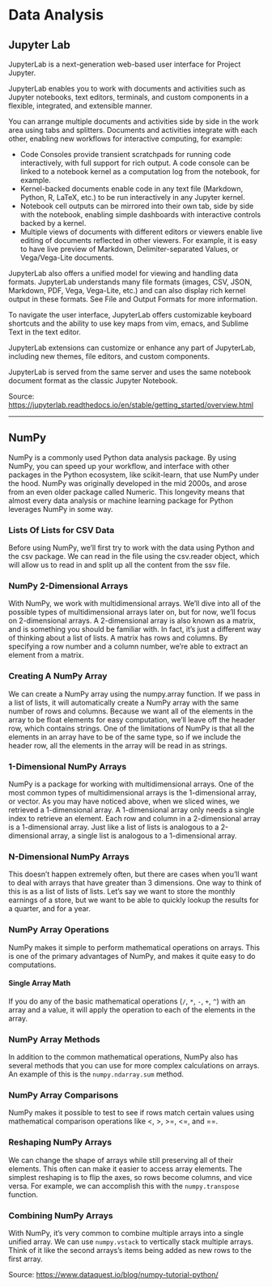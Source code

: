 # Data Analysis

## Jupyter Lab

JupyterLab is a next-generation web-based user interface for Project Jupyter.

JupyterLab enables you to work with documents and activities such as Jupyter notebooks, text editors, terminals, and custom components in a flexible, integrated, and extensible manner.

You can arrange multiple documents and activities side by side in the work area using tabs and splitters. Documents and activities integrate with each other, enabling new workflows for interactive computing, for example:

* Code Consoles provide transient scratchpads for running code interactively, with full support for rich output. A code console can be linked to a notebook kernel as a computation log from the notebook, for example.
* Kernel-backed documents enable code in any text file (Markdown, Python, R, LaTeX, etc.) to be run interactively in any Jupyter kernel.
* Notebook cell outputs can be mirrored into their own tab, side by side with the notebook, enabling simple dashboards with interactive controls backed by a kernel.
* Multiple views of documents with different editors or viewers enable live editing of documents reflected in other viewers. For example, it is easy to have live preview of Markdown, Delimiter-separated Values, or Vega/Vega-Lite documents.

JupyterLab also offers a unified model for viewing and handling data formats. JupyterLab understands many file formats (images, CSV, JSON, Markdown, PDF, Vega, Vega-Lite, etc.) and can also display rich kernel output in these formats. See File and Output Formats for more information.

To navigate the user interface, JupyterLab offers customizable keyboard shortcuts and the ability to use key maps from vim, emacs, and Sublime Text in the text editor.

JupyterLab extensions can customize or enhance any part of JupyterLab, including new themes, file editors, and custom components.

JupyterLab is served from the same server and uses the same notebook document format as the classic Jupyter Notebook.

Source: <https://jupyterlab.readthedocs.io/en/stable/getting_started/overview.html>

***

## NumPy

NumPy is a commonly used Python data analysis package. By using NumPy, you can speed up your workflow, and interface with other packages in the Python ecosystem, like scikit-learn, that use NumPy under the hood. NumPy was originally developed in the mid 2000s, and arose from an even older package called Numeric. This longevity means that almost every data analysis or machine learning package for Python leverages NumPy in some way.

### Lists Of Lists for CSV Data

Before using NumPy, we’ll first try to work with the data using Python and the csv package. We can read in the file using the csv.reader object, which will allow us to read in and split up all the content from the ssv file.

### NumPy 2-Dimensional Arrays

With NumPy, we work with multidimensional arrays. We’ll dive into all of the possible types of multidimensional arrays later on, but for now, we’ll focus on 2-dimensional arrays. A 2-dimensional array is also known as a matrix, and is something you should be familiar with. In fact, it’s just a different way of thinking about a list of lists. A matrix has rows and columns. By specifying a row number and a column number, we’re able to extract an element from a matrix.

### Creating A NumPy Array

We can create a NumPy array using the numpy.array function. If we pass in a list of lists, it will automatically create a NumPy array with the same number of rows and columns. Because we want all of the elements in the array to be float elements for easy computation, we’ll leave off the header row, which contains strings. One of the limitations of NumPy is that all the elements in an array have to be of the same type, so if we include the header row, all the elements in the array will be read in as strings.

### 1-Dimensional NumPy Arrays

NumPy is a package for working with multidimensional arrays. One of the most common types of multidimensional arrays is the 1-dimensional array, or vector. As you may have noticed above, when we sliced wines, we retrieved a 1-dimensional array. A 1-dimensional array only needs a single index to retrieve an element. Each row and column in a 2-dimensional array is a 1-dimensional array. Just like a list of lists is analogous to a 2-dimensional array, a single list is analogous to a 1-dimensional array.

### N-Dimensional NumPy Arrays

This doesn’t happen extremely often, but there are cases when you’ll want to deal with arrays that have greater than 3 dimensions. One way to think of this is as a list of lists of lists. Let’s say we want to store the monthly earnings of a store, but we want to be able to quickly lookup the results for a quarter, and for a year.

### NumPy Array Operations

NumPy makes it simple to perform mathematical operations on arrays. This is one of the primary advantages of NumPy, and makes it quite easy to do computations.

#### Single Array Math

If you do any of the basic mathematical operations (`/`, `*`, `-`, `+`, `^`) with an array and a value, it will apply the operation to each of the elements in the array.

### NumPy Array Methods

In addition to the common mathematical operations, NumPy also has several methods that you can use for more complex calculations on arrays. An example of this is the `numpy.ndarray.sum` method.

### NumPy Array Comparisons

NumPy makes it possible to test to see if rows match certain values using mathematical comparison operations like <, >, >=, <=, and ==.

### Reshaping NumPy Arrays

We can change the shape of arrays while still preserving all of their elements. This often can make it easier to access array elements. The simplest reshaping is to flip the axes, so rows become columns, and vice versa. For example, we can accomplish this with the `numpy.transpose` function.

### Combining NumPy Arrays

With NumPy, it’s very common to combine multiple arrays into a single unified array. We can use `numpy.vstack` to vertically stack multiple arrays. Think of it like the second arrays’s items being added as new rows to the first array.

Source: <https://www.dataquest.io/blog/numpy-tutorial-python/>
